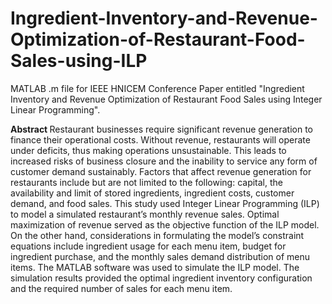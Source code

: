 # Ingredient-Inventory-and-Revenue-Optimization-of-Restaurant-Food-Sales-using-ILP
MATLAB .m file for IEEE HNICEM Conference Paper entitled "Ingredient Inventory and Revenue Optimization of Restaurant Food Sales using Integer Linear Programming".

<b> Abstract </b>
Restaurant businesses require significant revenue generation to finance their operational costs. Without revenue, restaurants will operate under deficits, thus making operations unsustainable. This leads to increased risks of business closure and the inability to service any form of customer demand sustainably. Factors that affect revenue generation for restaurants include but are not limited to the following: capital, the availability and limit of stored ingredients, ingredient costs, customer demand, and food sales. This study used Integer Linear Programming (ILP) to model a simulated restaurant’s monthly revenue sales. Optimal maximization of revenue served as the objective function of the ILP model. On the other hand, considerations in formulating the model’s constraint equations include ingredient usage for each menu item, budget for ingredient purchase, and the monthly sales demand distribution of menu items. The MATLAB software was used to simulate the ILP model. The simulation results provided the optimal ingredient inventory configuration and the required number of sales for each menu item.
